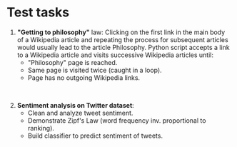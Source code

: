 # Test tasks   

1. **"Getting to philosophy"** law: Clicking on the first link in the main body of a Wikipedia article and repeating the process for subsequent articles would usually lead to the article Philosophy. Python script accepts a link to a Wikipedia article and visits successive Wikipedia articles until:
   - "Philosophy" page is reached. 
   - Same page is visited twice (caught in a loop). 
   - Page has no outgoing Wikipedia links. 
   
</br>
  
2. **Sentiment analysis on Twitter dataset**:
   - Clean and analyze tweet sentiment. 
   - Demonstrate Zipf's Law (word frequency inv. proportional to ranking). 
   - Build classifier to predict sentiment of tweets.
